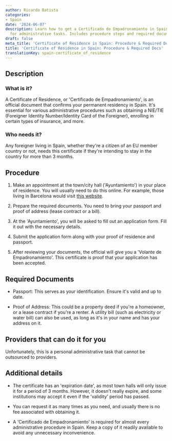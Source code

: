 ```yaml
---
author: Ricardo Batista
categories:
- Spain
date: '2024-06-07'
description: Learn how to get a Certificado de Empadronamiento in Spain, essential
  for administrative tasks. Includes procedure steps and required documents info.
draft: false
meta_title: 'Certificate of Residence in Spain: Procedure & Required Docs'
title: 'Certificate of Residence in Spain: Procedure & Required Docs'
translationKey: spain-certificate_of_residence
---
```



## Description
### What is it?
A Certificate of Residence, or 'Certificado de Empadronamiento', is an official document that confirms your permanent residency in Spain. It's essential for various administrative procedures such as obtaining a NIE/TIE (Foreigner Identity Number/Identity Card of the Foreigner), enrolling in certain types of insurance, and more.

### Who needs it?
Any foreigner living in Spain, whether they're a citizen of an EU member country or not, needs this certificate if they're intending to stay in the country for more than 3 months.

## Procedure

1. Make an appointment at the town/city hall ('Ayuntamiento') in your place of residence. You will usually need to do this online. For example, those living in Barcelona would visit [this website](https://w30.bcn.cat/APPS/portaltramits/portal/channel/default.html?stpid=20010000721).

2. Prepare the required documents. You need to bring your passport and proof of address (lease contract or a bill).

3. At the 'Ayuntamiento', you will be asked to fill out an application form. Fill it out with the necessary details.

4. Submit the application form along with your proof of residence and passport.

5. After reviewing your documents, the official will give you a 'Volante de Empadronamiento'. This certificate is proof that your application has been accepted.

## Required Documents

- Passport: This serves as your identification. Ensure it's valid and up to date.

- Proof of Address: This could be a property deed if you're a homeowner, or a lease contract if you're a renter. A utility bill (such as electricity or water bill) can also be used, as long as it's in your name and has your address on it.

## Providers that can do it for you

Unfortunately, this is a personal administrative task that cannot be outsourced to providers.

## Additional details

- The certificate has an 'expiration date', as most town halls will only issue it for a period of 3 months. However, it doesn't really expire, and some institutions may accept it even if the 'validity' period has passed.

- You can request it as many times as you need, and usually there is no fee associated with obtaining it.

- A 'Certificado de Empadronamiento' is required for almost every administrative procedure in Spain. Keep a copy of it readily available to avoid any unnecessary inconvenience.